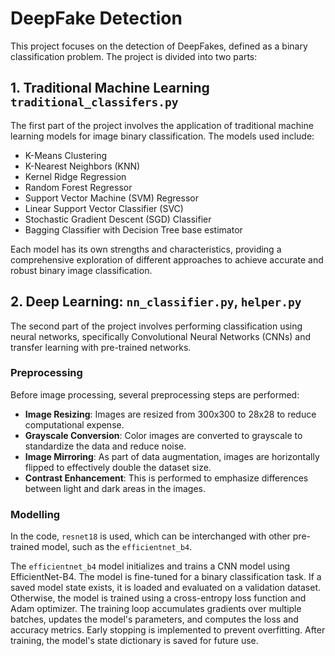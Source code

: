 # DeepFake Detection

This project focuses on the detection of DeepFakes, defined as a binary classification problem. The project is divided into two parts:

## 1. Traditional Machine Learning `traditional_classifers.py`

The first part of the project involves the application of traditional machine learning models for image binary classification. The models used include:

- K-Means Clustering
- K-Nearest Neighbors (KNN)
- Kernel Ridge Regression
- Random Forest Regressor
- Support Vector Machine (SVM) Regressor
- Linear Support Vector Classifier (SVC)
- Stochastic Gradient Descent (SGD) Classifier
- Bagging Classifier with Decision Tree base estimator

Each model has its own strengths and characteristics, providing a comprehensive exploration of different approaches to achieve accurate and robust binary image classification.

## 2. Deep Learning: `nn_classifier.py`, `helper.py`

The second part of the project involves performing classification using neural networks, specifically Convolutional Neural Networks (CNNs) and transfer learning with pre-trained networks.

### Preprocessing

Before image processing, several preprocessing steps are performed:

- **Image Resizing**: Images are resized from 300x300 to 28x28 to reduce computational expense.
- **Grayscale Conversion**: Color images are converted to grayscale to standardize the data and reduce noise.
- **Image Mirroring**: As part of data augmentation, images are horizontally flipped to effectively double the dataset size.
- **Contrast Enhancement**: This is performed to emphasize differences between light and dark areas in the images.

### Modelling

In the code, `resnet18` is used, which can be interchanged with other pre-trained model, such as the `efficientnet_b4`.

The `efficientnet_b4` model initializes and trains a CNN model using EfficientNet-B4. The model is fine-tuned for a binary classification task. If a saved model state exists, it is loaded and evaluated on a validation dataset. Otherwise, the model is trained using a cross-entropy loss function and Adam optimizer. The training loop accumulates gradients over multiple batches, updates the model's parameters, and computes the loss and accuracy metrics. Early stopping is implemented to prevent overfitting. After training, the model's state dictionary is saved for future use.
